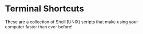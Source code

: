 # Terminal Shortcuts
These are a collection of Shell (UNIX) scripts that make using your computer faster than ever before!
